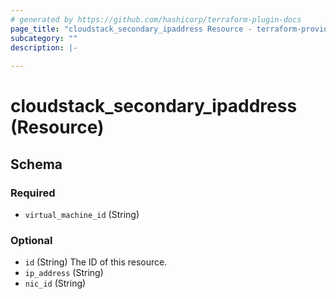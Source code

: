 ```yaml
---
# generated by https://github.com/hashicorp/terraform-plugin-docs
page_title: "cloudstack_secondary_ipaddress Resource - terraform-provider-cloudstack"
subcategory: ""
description: |-
  
---
```


# cloudstack_secondary_ipaddress (Resource)





<!-- schema generated by tfplugindocs -->
## Schema

### Required

- `virtual_machine_id` (String)

### Optional

- `id` (String) The ID of this resource.
- `ip_address` (String)
- `nic_id` (String)


